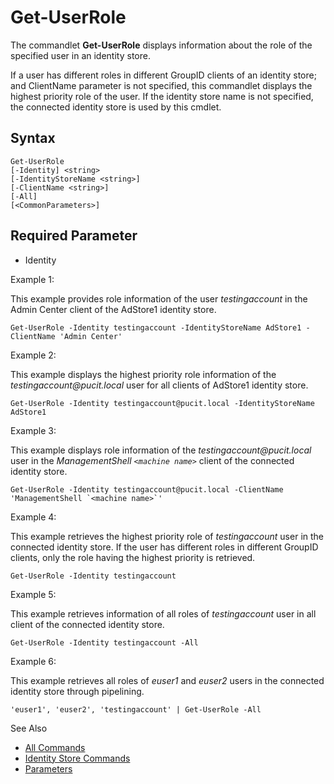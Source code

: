# Get-UserRole

The commandlet **Get-UserRole** displays information about the role of the specified user in an
identity store.

If a user has different roles in different GroupID clients of an identity store; and ClientName
parameter is not specified, this commandlet displays the highest priority role of the user. If the
identity store name is not specified, the connected identity store is used by this cmdlet.

## Syntax

```
Get-UserRole
[-Identity] <string>
[-IdentityStoreName <string>]
[-ClientName <string>]
[-All]
[<CommonParameters>]
```

## Required Parameter

- Identity

Example 1:

This example provides role information of the user _testingaccount_ in the Admin Center client of
the AdStore1 identity store.

```
Get-UserRole -Identity testingaccount -IdentityStoreName AdStore1 -ClientName 'Admin Center'
```

Example 2:

This example displays the highest priority role information of the _testingaccount@pucit.local_ user
for all clients of AdStore1 identity store.

```
Get-UserRole -Identity testingaccount@pucit.local -IdentityStoreName AdStore1
```

Example 3:

This example displays role information of the _testingaccount@pucit.local_ user in the
_ManagementShell `<machine name>`_ client of the connected identity store.

```
Get-UserRole -Identity testingaccount@pucit.local -ClientName 'ManagementShell `<machine name>`'
```

Example 4:

This example retrieves the highest priority role of _testingaccount_ user in the connected identity
store. If the user has different roles in different GroupID clients, only the role having the
highest priority is retrieved.

```
Get-UserRole -Identity testingaccount
```

Example 5:

This example retrieves information of all roles of _testingaccount_ user in all client of the
connected identity store.

```
Get-UserRole -Identity testingaccount -All
```

Example 6:

This example retrieves all roles of _euser1_ and _euser2_ users in the connected identity store
through pipelining.

```
'euser1', 'euser2', 'testingaccount' | Get-UserRole -All
```

See Also

- [All Commands](/docs/directorymanager/11.0/directorymanager/managementshell/commands.md)
- [Identity Store Commands](/docs/directorymanager/11.0/directorymanager/managementshell/identitystore/overview.md)
- [Parameters](/docs/directorymanager/11.0/directorymanager/managementshell/parameters/parameters.md)
